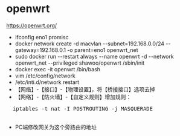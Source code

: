 # openwrt
https://openwrt.org/

* ifconfig eno1 promisc
*  docker network create -d macvlan --subnet=192.168.0.0/24 --gateway=192.168.0.1 -o parent=eno1 openwrt_net
*  sudo docker run --restart always  --name openwrt  -d --network openwrt_net --privileged shawoo/openwrt /sbin/init
*  docker exec -it openwrt /bin/bash
*  vim /etc/config/network
*  /etc/inti.d/network restart
*  【网络】-【接口】-【物理设置】，将【桥接接口】选项去掉
*  【网络】-【防火墙】-【自定义规则】增加规则：
  <pre>
  iptables -t nat -I POSTROUTING -j MASQUERADE
  </pre>
* PC端修改网关为这个旁路由的地址
